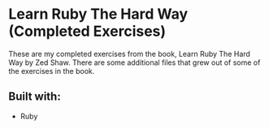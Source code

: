# Learn Ruby The Hard Way (Completed Exercises)

These are my completed exercises from the book, Learn Ruby The Hard Way by Zed Shaw.
There are some additional files that grew out of some of the exercises in the book.

## Built with:
- Ruby
